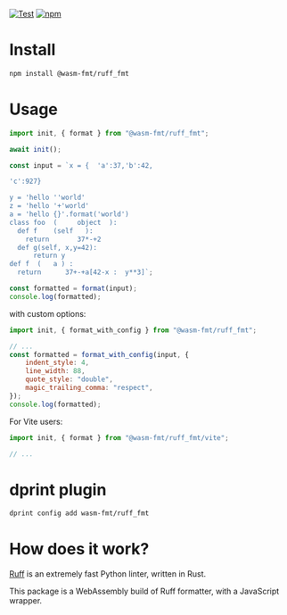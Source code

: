 [![Test](https://github.com/wasm-fmt/ruff_fmt/actions/workflows/test.yml/badge.svg)](https://github.com/wasm-fmt/ruff_fmt/actions/workflows/test.yml)
[![npm](https://img.shields.io/npm/v/@wasm-fmt/ruff_fmt)](https://www.npmjs.com/package/@wasm-fmt/ruff_fmt)

# Install

```bash
npm install @wasm-fmt/ruff_fmt
```

# Usage

```javascript
import init, { format } from "@wasm-fmt/ruff_fmt";

await init();

const input = `x = {  'a':37,'b':42,

'c':927}

y = 'hello ''world'
z = 'hello '+'world'
a = 'hello {}'.format('world')
class foo  (     object  ):
  def f    (self   ):
    return       37*-+2
  def g(self, x,y=42):
      return y
def f  (   a ) :
  return      37+-+a[42-x :  y**3]`;

const formatted = format(input);
console.log(formatted);
```

with custom options:

```javascript
import init, { format_with_config } from "@wasm-fmt/ruff_fmt";

// ...
const formatted = format_with_config(input, {
    indent_style: 4,
    line_width: 88,
    quote_style: "double",
    magic_trailing_comma: "respect",
});
console.log(formatted);
```

For Vite users:

```JavaScript
import init, { format } from "@wasm-fmt/ruff_fmt/vite";

// ...
```

# dprint plugin

```bash
dprint config add wasm-fmt/ruff_fmt
```

# How does it work?

[Ruff] is an extremely fast Python linter, written in Rust.

This package is a WebAssembly build of Ruff formatter, with a JavaScript wrapper.

[Ruff]: https://github.com/astral-sh/ruff
